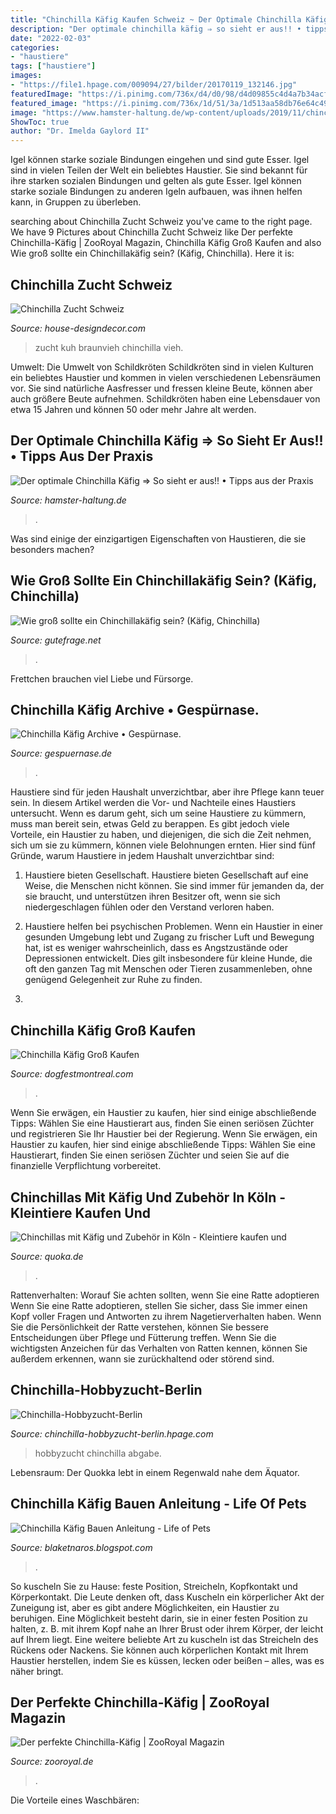 ```yaml
---
title: "Chinchilla Käfig Kaufen Schweiz ~ Der Optimale Chinchilla Käfig ⇒ So Sieht Er Aus!! • Tipps Aus Der Praxis"
description: "Der optimale chinchilla käfig ⇒ so sieht er aus!! • tipps aus der praxis"
date: "2022-02-03"
categories:
- "haustiere"
tags: ["haustiere"]
images:
- "https://file1.hpage.com/009094/27/bilder/20170119_132146.jpg"
featuredImage: "https://i.pinimg.com/736x/d4/d0/98/d4d09855c4d4a7b34acffabd1ca623a1--chinchillas-oder.jpg"
featured_image: "https://i.pinimg.com/736x/1d/51/3a/1d513aa58db76e64c49f645a83e9bfb3.jpg"
image: "https://www.hamster-haltung.de/wp-content/uploads/2019/11/chinchilla-kaefig-1110x555.jpg"
ShowToc: true
author: "Dr. Imelda Gaylord II"
---
```



Igel können starke soziale Bindungen eingehen und sind gute Esser.
Igel sind in vielen Teilen der Welt ein beliebtes Haustier. Sie sind bekannt für ihre starken sozialen Bindungen und gelten als gute Esser. Igel können starke soziale Bindungen zu anderen Igeln aufbauen, was ihnen helfen kann, in Gruppen zu überleben.

	

		
searching about Chinchilla Zucht Schweiz you've came to the right page. We have 9 Pictures about Chinchilla Zucht Schweiz like Der perfekte Chinchilla-Käfig | ZooRoyal Magazin, Chinchilla Käfig Groß Kaufen and also Wie groß sollte ein Chinchillakäfig sein? (Käfig, Chinchilla). Here it is:
		
    
## Chinchilla Zucht Schweiz

<img loading=lazy src="https://i.pinimg.com/originals/3a/f3/ff/3af3ffc22dc0098bd7a95e31c85880f3.jpg" onerror="this.onerror=null;this.src='https://tse2.mm.bing.net/th?id=OIP.Vgcpv216j5kWUqRMegFVEQHaE9&amp;pid=15.1';" alt="Chinchilla Zucht Schweiz">

_Source: house-designdecor.com_

>zucht kuh braunvieh chinchilla vieh. 

	

Umwelt: Die Umwelt von Schildkröten
Schildkröten sind in vielen Kulturen ein beliebtes Haustier und kommen in vielen verschiedenen Lebensräumen vor. Sie sind natürliche Aasfresser und fressen kleine Beute, können aber auch größere Beute aufnehmen. Schildkröten haben eine Lebensdauer von etwa 15 Jahren und können 50 oder mehr Jahre alt werden.

    
## Der Optimale Chinchilla Käfig ⇒ So Sieht Er Aus!! • Tipps Aus Der Praxis

<img loading=lazy src="https://www.hamster-haltung.de/wp-content/uploads/2019/11/chinchilla-kaefig-1110x555.jpg" onerror="this.onerror=null;this.src='https://tse2.mm.bing.net/th?id=OIP.57JlMsbJ1azWWRYRDuMamAHaDt&amp;pid=15.1';" alt="Der optimale Chinchilla Käfig ⇒ So sieht er aus!! • Tipps aus der Praxis">

_Source: hamster-haltung.de_

>. 

	

Was sind einige der einzigartigen Eigenschaften von Haustieren, die sie besonders machen?

    
## Wie Groß Sollte Ein Chinchillakäfig Sein? (Käfig, Chinchilla)

<img loading=lazy src="https://images.gutefrage.net/media/fragen-antworten/bilder/78269467/1_big.jpg?v=1363736165000" onerror="this.onerror=null;this.src='https://tse4.mm.bing.net/th?id=OIP.5GV2TNL6yiOn-C5aOkBO5QAAAA&amp;pid=15.1';" alt="Wie groß sollte ein Chinchillakäfig sein? (Käfig, Chinchilla)">

_Source: gutefrage.net_

>. 

	

Frettchen brauchen viel Liebe und Fürsorge.

    
## Chinchilla Käfig Archive • Gespürnase.

<img loading=lazy src="https://www.gespuernase.de/wp-content/uploads/2019/03/Chinchilla-710x335.jpg" onerror="this.onerror=null;this.src='https://tse1.mm.bing.net/th?id=OIP.uUun5xZLQ_WYWfDcXps3vQHaDf&amp;pid=15.1';" alt="Chinchilla Käfig Archive • Gespürnase.">

_Source: gespuernase.de_

>. 

	

Haustiere sind für jeden Haushalt unverzichtbar, aber ihre Pflege kann teuer sein. In diesem Artikel werden die Vor- und Nachteile eines Haustiers untersucht.
Wenn es darum geht, sich um seine Haustiere zu kümmern, muss man bereit sein, etwas Geld zu berappen. Es gibt jedoch viele Vorteile, ein Haustier zu haben, und diejenigen, die sich die Zeit nehmen, sich um sie zu kümmern, können viele Belohnungen ernten. Hier sind fünf Gründe, warum Haustiere in jedem Haushalt unverzichtbar sind:
1. Haustiere bieten Gesellschaft. Haustiere bieten Gesellschaft auf eine Weise, die Menschen nicht können. Sie sind immer für jemanden da, der sie braucht, und unterstützen ihren Besitzer oft, wenn sie sich niedergeschlagen fühlen oder den Verstand verloren haben.

2. Haustiere helfen bei psychischen Problemen. Wenn ein Haustier in einer gesunden Umgebung lebt und Zugang zu frischer Luft und Bewegung hat, ist es weniger wahrscheinlich, dass es Angstzustände oder Depressionen entwickelt. Dies gilt insbesondere für kleine Hunde, die oft den ganzen Tag mit Menschen oder Tieren zusammenleben, ohne genügend Gelegenheit zur Ruhe zu finden.

3.

    
## Chinchilla Käfig Groß Kaufen

<img loading=lazy src="https://i.pinimg.com/736x/d4/d0/98/d4d09855c4d4a7b34acffabd1ca623a1--chinchillas-oder.jpg" onerror="this.onerror=null;this.src='https://tse1.mm.bing.net/th?id=OIP.7rKjI0rDEdeBUnLKCYtZpQHaJ3&amp;pid=15.1';" alt="Chinchilla Käfig Groß Kaufen">

_Source: dogfestmontreal.com_

>. 

	

Wenn Sie erwägen, ein Haustier zu kaufen, hier sind einige abschließende Tipps: Wählen Sie eine Haustierart aus, finden Sie einen seriösen Züchter und registrieren Sie Ihr Haustier bei der Regierung.
Wenn Sie erwägen, ein Haustier zu kaufen, hier sind einige abschließende Tipps: Wählen Sie eine Haustierart, finden Sie einen seriösen Züchter und seien Sie auf die finanzielle Verpflichtung vorbereitet.

    
## Chinchillas Mit Käfig Und Zubehör In Köln - Kleintiere Kaufen Und

<img loading=lazy src="https://pic0.qimage.de/51/78/03/227037851.jpg" onerror="this.onerror=null;this.src='https://tse4.mm.bing.net/th?id=OIP.W-h8f7vqW1a-cOzZrngLjwHaJ4&amp;pid=15.1';" alt="Chinchillas mit Käfig und Zubehör in Köln - Kleintiere kaufen und">

_Source: quoka.de_

>. 

	

Rattenverhalten: Worauf Sie achten sollten, wenn Sie eine Ratte adoptieren
Wenn Sie eine Ratte adoptieren, stellen Sie sicher, dass Sie immer einen Kopf voller Fragen und Antworten zu ihrem Nagetierverhalten haben. Wenn Sie die Persönlichkeit der Ratte verstehen, können Sie bessere Entscheidungen über Pflege und Fütterung treffen. Wenn Sie die wichtigsten Anzeichen für das Verhalten von Ratten kennen, können Sie außerdem erkennen, wann sie zurückhaltend oder störend sind.

    
## Chinchilla-Hobbyzucht-Berlin

<img loading=lazy src="https://file1.hpage.com/009094/27/bilder/20170119_132146.jpg" onerror="this.onerror=null;this.src='https://tse2.mm.bing.net/th?id=OIP.VGnEsq1a37bVvFeR2FD8UgHaEK&amp;pid=15.1';" alt="Chinchilla-Hobbyzucht-Berlin">

_Source: chinchilla-hobbyzucht-berlin.hpage.com_

>hobbyzucht chinchilla abgabe. 

	

Lebensraum: Der Quokka lebt in einem Regenwald nahe dem Äquator.

    
## Chinchilla Käfig Bauen Anleitung - Life Of Pets

<img loading=lazy src="https://i.pinimg.com/736x/1d/51/3a/1d513aa58db76e64c49f645a83e9bfb3.jpg" onerror="this.onerror=null;this.src='https://tse2.mm.bing.net/th?id=OIP.Inc3SjfTQravHtZHBLCDsQAAAA&amp;pid=15.1';" alt="Chinchilla Käfig Bauen Anleitung - Life of Pets">

_Source: blaketnaros.blogspot.com_

>. 

	

So kuscheln Sie zu Hause: feste Position, Streicheln, Kopfkontakt und Körperkontakt.
Die Leute denken oft, dass Kuscheln ein körperlicher Akt der Zuneigung ist, aber es gibt andere Möglichkeiten, ein Haustier zu beruhigen. Eine Möglichkeit besteht darin, sie in einer festen Position zu halten, z. B. mit ihrem Kopf nahe an Ihrer Brust oder ihrem Körper, der leicht auf Ihrem liegt. Eine weitere beliebte Art zu kuscheln ist das Streicheln des Rückens oder Nackens. Sie können auch körperlichen Kontakt mit Ihrem Haustier herstellen, indem Sie es küssen, lecken oder beißen – alles, was es näher bringt.

    
## Der Perfekte Chinchilla-Käfig | ZooRoyal Magazin

<img loading=lazy src="https://www.zooroyal.de/magazin/wp-content/uploads/2017/11/chinchila-kaefig-760x560.jpg" onerror="this.onerror=null;this.src='https://tse4.mm.bing.net/th?id=OIP.6VOgoF5GIkjSnpKE37TJZgHaFd&amp;pid=15.1';" alt="Der perfekte Chinchilla-Käfig | ZooRoyal Magazin">

_Source: zooroyal.de_

>. 

	

Die Vorteile eines Waschbären:


